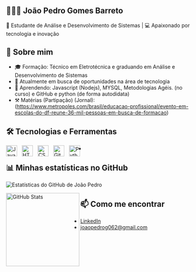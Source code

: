 ## 👩🏻‍💻 João Pedro Gomes Barreto

🌱 Estudante de Análise e Desenvolvimento de Sistemas | 💻 Apaixonado por tecnologia e inovação

## 🚀 Sobre mim

- 🎓 Formação: Técnico em Eletrotécnica e graduando em Análise e Desenvolvimento de Sistemas  
- 🔭 Atualmente em busca de oportunidades na área de tecnologia  
- 🌱 Aprendendo: Javascript (Nodejs), MYSQL, Metodologias Agéis. (no curso) e GitHub e python (de forma autodidata)
- ⚒️ Matérias (Partipação) (Jornal): (https://www.metropoles.com/brasil/educacao-profissional/evento-em-escolas-do-df-reune-36-mil-pessoas-em-busca-de-formacao)

## 🛠️ Tecnologias e Ferramentas

<img 
    align="left" 
    alt="JavaScript" 
    title="JavaScript"
    width="30px" 
    style="padding-right: 10px;" 
    src="https://cdn.jsdelivr.net/gh/devicons/devicon@latest/icons/javascript/javascript-original.svg" 
/>
<img 
    align="left" 
    alt="HTML"
    title="HTML" 
    width="30px" 
    style="padding-right: 10px;" 
    src="https://cdn.jsdelivr.net/gh/devicons/devicon@latest/icons/html5/html5-original.svg" 
/>
<img 
    align="left" 
    alt="CSS" 
    title="CSS"
    width="30px" 
    style="padding-right: 10px;" 
    src="https://cdn.jsdelivr.net/gh/devicons/devicon@latest/icons/css3/css3-original.svg" 
/>
<img 
    align="left" 
    alt="Git" 
    title="Git"
    width="30px" 
    style="padding-right: 10px;" 
    src="https://cdn.jsdelivr.net/gh/devicons/devicon@latest/icons/git/git-original.svg" 
/>
<img 
    align="left" 
    alt="Python" 
    title="Python"
    width="30px" 
    style="padding-right: 10px;" 
    src="https://cdn.jsdelivr.net/gh/devicons/devicon@latest/icons/python/python-original.svg" 
/>

-
## 📊 Minhas estatísticas no GitHub

![Estatísticas do GitHub de João Pedro](https://github-readme-stats.vercel.app/api?username=JpgomesG&show_icons=true&theme=radical&locale=pt-br)

<img 
      align="left" 
      alt="GitHub Stats" 
      height="200" 
      src="https://github-readme-stats.vercel.app/api/top-langs/?username=JpgomesG&theme=tokyonight&layout=compact&custom_title=Tecnologias&langs_count=9" 
  />


## 📫 Como me encontrar

- [LinkedIn](https://www.linkedin.com/in/joaopedrog2/)
- [joaopedrog062@gmail.com](mailto:joaopedrog062@gmail.com)



